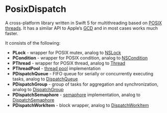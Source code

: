 # PosixDispatch
A cross-platform library written in Swift 5 for multithreading based on [POSIX threads](https://uk.wikipedia.org/wiki/Pthread). It has a similar API to Apple’s [GCD](https://developer.apple.com/documentation/dispatch) and in most cases works much faster.

It consists of the following:

 * **PLock** - wrapper for POSIX mutex, analog to [NSLock](https://developer.apple.com/documentation/foundation/nslock)
 * **PCondition** - wrapper for POSIX condition, analog to [NSCondition](https://developer.apple.com/documentation/foundation/nscondition)
 * **PThread** - wrapper for POSIX thread, analog to [Thread](https://developer.apple.com/documentation/foundation/thread)
 * **PThreadPool** - [thread pool](https://en.wikipedia.org/wiki/Thread_pool) implementation
 * **PDispatchQueue** - FIFO queue for serially or concurrently executing tasks, analog to [DispatchQueue](https://developer.apple.com/documentation/dispatch/dispatchqueue)
 * **PDispatchGroup** - group of tasks for aggregation and synchronization, analog to [DispatchGroup](https://developer.apple.com/documentation/dispatch/dispatchgroup)
 * **PDispatchSemaphore** - [semaphore](https://en.wikipedia.org/wiki/Semaphore_(programming)) implementation, analog to [DispatchSemaphore](https://developer.apple.com/documentation/dispatch/dispatchsemaphore)
  * **PDispatchWorkItem** - block wrapper, analog to [DispatchWorkItem](https://developer.apple.com/documentation/dispatch/dispatchworkitem)
